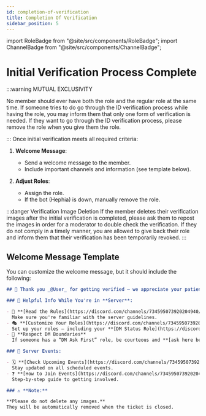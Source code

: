 ```yaml
---
id: completion-of-verification
title: Completion Of Verification
sidebar_position: 5
---
```


import RoleBadge from "@site/src/components/RoleBadge";
import ChannelBadge from "@site/src/components/ChannelBadge";

# Initial Verification Process Complete

:::warning MUTUAL EXCLUSIVITY

No member should ever have both the <RoleBadge role="VRC Verified" color="#00ff00" /> role and the regular <RoleBadge role="Verified" color="#00ff00" /> role at the same time. If someone tries to do go through the ID verification process while having the <RoleBadge role="VRC Verified" color="#00ff00" /> role, you may inform them that only one form of verification is needed. If they want to go through the ID verification process, please remove the <RoleBadge role="VRC Verified" color="#00ff00" /> role when you give them the <RoleBadge role="Verified" color="#00ff00" /> role.

:::
Once initial verification meets all required criteria:

1. **Welcome Message**:

   - Send a welcome message to the member.
   - Include important channels and information (see template below).

2. **Adjust Roles**:

   - Assign the <RoleBadge role="Verified" color="#00ff00" /> role.
   - If the bot (Hephia) is down, manually remove the <RoleBadge role="Unverified" color="#ff0000" /> role.

:::danger Verification Image Deletion
If the member deletes their verification images after the initial verification is completed, please ask them to repost the images in order for a moderator to double check the verification. If they do not comply in a timely manner, you are allowed to give back their <RoleBadge role="Unverified" color="#ff0000" /> role and inform them that their verification has been temporarily revoked.
:::

## Welcome Message Template

You can customize the welcome message, but it should include the following:

```markdown
## 🎉 Thank you _@User_ for getting verified — we appreciate your patience! <:Hephi_heart_love:1220157976103485531>

### 📝 Helpful Info While You're in **Server**:

- 📜 **[Read the Rules](https://discord.com/channels/734595073920204940/737074569319546921)**  
  Make sure you're familiar with the server guidelines.
- 🎭 **[Customize Your Roles](https://discord.com/channels/734595073920204940/750616586578034688)**  
  Set up your roles — including your **[DM Status Role](https://discord.com/channels/734595073920204940/750616586578034688/920152665256783903)**!
- 📩 **Respect DM Boundaries**  
  If someone has a “DM Ask First” role, be courteous and **[ask here before DMing](https://discord.com/channels/734595073920204940/770397726101471272)**.

### 📅 Server Events:

- 🗓️ **[Check Upcoming Events](https://discord.com/channels/734595073920204940/820927836411002890)**  
  Stay updated on all scheduled events.
- ❓ **[How to Join Events](https://discord.com/channels/734595073920204940/980342448712724560)**  
  Step-by-step guide to getting involved.

### ⚠️ **Note:**

**Please do not delete any images.**  
They will be automatically removed when the ticket is closed.
```
